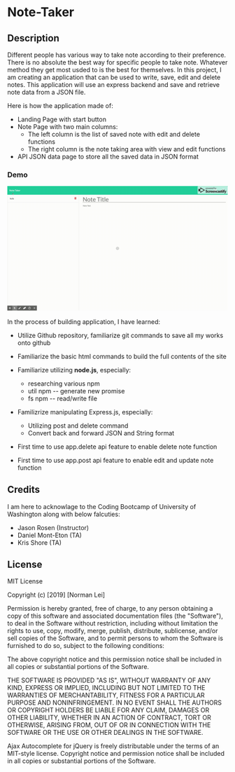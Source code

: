 # Note-Taker

## Description

Different people has various way to take note according to their preference. There is no absolute the best way for specific people to take note. Whatever method they get most usded to is the best for themselves. In this project, I am creating an application that can be used to write, save, edit and delete notes. This application will use an express backend and save and retrieve note data from a JSON file.

Here is how the application made of:
* Landing Page with start button
* Note Page with two main columns:
    * The left column is the list of saved note with edit and delete functions
    * The right column is the note taking area with view and edit functions
* API JSON data page to store all the saved data in JSON format


### Demo

![video](public/assets/image/demo.gif)




In the process of building application, I have learned:
* Utilize Github repository, familiarize git commands to save all my works onto github

* Familiarize the basic html commands to build the full contents of the site

* Familiarize utilizing <b>node.js</b>, especially:
    * researching various npm
    * util npm -- generate new promise
    * fs npm -- read/write file

* Familizrize manipulating Express.js, especially:
    * Utilizing post and delete command
    * Convert back and forward JSON and String format

* First time to use app.delete api feature to enable delete note function


* First time to use app.post api feature to enable edit and update note function






## Credits 

I am here to acknowlage to the Coding Bootcamp of University of Washington along with below falcuties:
* Jason Rosen (Instructor)
* Daniel Mont-Eton (TA)
* Kris Shore (TA)


## License
MIT License

Copyright (c) [2019] [Norman Lei]

Permission is hereby granted, free of charge, to any person obtaining a copy
of this software and associated documentation files (the "Software"), to deal
in the Software without restriction, including without limitation the rights
to use, copy, modify, merge, publish, distribute, sublicense, and/or sell
copies of the Software, and to permit persons to whom the Software is
furnished to do so, subject to the following conditions:

The above copyright notice and this permission notice shall be included in all
copies or substantial portions of the Software.

THE SOFTWARE IS PROVIDED "AS IS", WITHOUT WARRANTY OF ANY KIND, EXPRESS OR
IMPLIED, INCLUDING BUT NOT LIMITED TO THE WARRANTIES OF MERCHANTABILITY,
FITNESS FOR A PARTICULAR PURPOSE AND NONINFRINGEMENT. IN NO EVENT SHALL THE
AUTHORS OR COPYRIGHT HOLDERS BE LIABLE FOR ANY CLAIM, DAMAGES OR OTHER
LIABILITY, WHETHER IN AN ACTION OF CONTRACT, TORT OR OTHERWISE, ARISING FROM,
OUT OF OR IN CONNECTION WITH THE SOFTWARE OR THE USE OR OTHER DEALINGS IN THE
SOFTWARE.

Ajax Autocomplete for jQuery is freely distributable under the terms of an MIT-style license.
Copyright notice and permission notice shall be included in all copies or substantial portions of the Software.


